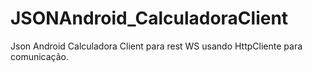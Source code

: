 JSONAndroid_CalculadoraClient
=============================

Json Android Calculadora Client para rest WS usando HttpCliente para comunicação.